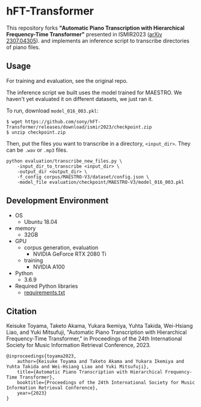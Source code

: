 # hFT-Transformer

This repository forks **"Automatic Piano Transcription with Hierarchical Frequency-Time Transformer"** presented in ISMIR2023 ([arXiv 2307.04305](https://arxiv.org/abs/2307.04305)).
and implements an inference script to transcribe directories of piano files.

## Usage
For training and evaluation, see the original repo.

The inference script we built uses the model trained for MAESTRO. We haven't yet evaluated it on different datasets, we just ran it.

To run, download `model_016_003.pkl`:

```
$ wget https://github.com/sony/hFT-Transformer/releases/download/ismir2023/checkpoint.zip
$ unzip checkpoint.zip
```

Then, put the files you want to transcribe in a directory, `<input_dir>`. They can be `.wav` or `.mp3` files.

```
python evaluation/transcribe_new_files.py \
    -input_dir_to_transcribe <input_dir> \
    -output_dir <output_dir> \
    -f_config corpus/MAESTRO-V3/dataset/config.json \
    -model_file evaluation/checkpoint/MAESTRO-V3/model_016_003.pkl
```    

## Development Environment
- OS
  + Ubuntu 18.04
- memory
  + 32GB
- GPU
  + corpus generation, evaluation
    - NVIDIA GeForce RTX 2080 Ti
  + training
    - NVIDIA A100
- Python
  + 3.6.9
- Required Python libraries
  + [requirements.txt](requirements.txt)

## Citation
Keisuke Toyama, Taketo Akama, Yukara Ikemiya, Yuhta Takida, Wei-Hsiang Liao, and Yuki Mitsufuji, "Automatic Piano Transcription with Hierarchical Frequency-Time Transformer," in Proceedings of the 24th International Society for Music Information Retrieval Conference, 2023.
```
@inproceedings{toyama2023,
    author={Keisuke Toyama and Taketo Akama and Yukara Ikemiya and Yuhta Takida and Wei-Hsiang Liao and Yuki Mitsufuji},
    title={Automatic Piano Transcription with Hierarchical Frequency-Time Transformer},
    booktitle={Proceedings of the 24th International Society for Music Information Retrieval Conference},
    year={2023}
}
```
